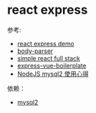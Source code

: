 # react express

参考:  

- [react express demo](https://github.com/Nealyang/React-Express-Blog-Demo)
- [body-parser](https://github.com/nonelittlesong/study-web/blob/master/JSLibrary/Express-Middleware/body-parser/body-parser.md)
- [simple react full stack](https://github.com/crsandeep/simple-react-full-stack)
- [express-vue-boilerplate](https://github.com/nonelittlesong/express-vue-boilerplate)
- [NodeJS mysql2 使用心得](https://blog.csdn.net/u010379324/article/details/51228569)

依赖：  

- [mysql2](https://github.com/sidorares/node-mysql2#readme)

